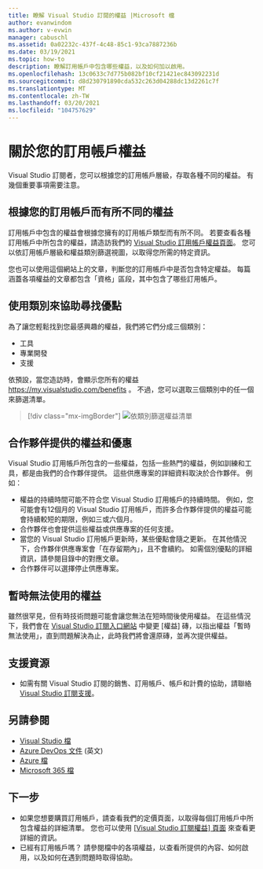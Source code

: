 ```yaml
---
title: 瞭解 Visual Studio 訂閱的權益 |Microsoft 檔
author: evanwindom
ms.author: v-evwin
manager: cabuschl
ms.assetid: 0a02232c-437f-4c48-85c1-93ca7887236b
ms.date: 03/19/2021
ms.topic: how-to
description: 瞭解訂用帳戶中包含哪些權益，以及如何加以啟用。
ms.openlocfilehash: 13c0633c7d775b082bf10cf21421ec843092231d
ms.sourcegitcommit: d8d230791890cda532c263d04288dc13d2261c7f
ms.translationtype: MT
ms.contentlocale: zh-TW
ms.lasthandoff: 03/20/2021
ms.locfileid: "104757629"
---
```

# <a name="about-your-subscription-benefits"></a>關於您的訂用帳戶權益
Visual Studio 訂閱者，您可以根據您的訂用帳戶層級，存取各種不同的權益。 有幾個重要事項需要注意。

## <a name="benefits-that-vary-based-on-your-subscription"></a>根據您的訂用帳戶而有所不同的權益 
訂用帳戶中包含的權益會根據您擁有的訂用帳戶類型而有所不同。 若要查看各種訂用帳戶中所包含的權益，請造訪我們的 [Visual Studio 訂用帳戶權益頁面](https://visualstudio.microsoft.com/vs/benefits/)。 您可以依訂用帳戶層級和權益類別篩選視圖，以取得您所需的特定資訊。 

您也可以使用這個網站上的文章，判斷您的訂用帳戶中是否包含特定權益。 每篇涵蓋各項權益的文章都包含「資格」區段，其中包含了哪些訂用帳戶。

## <a name="use-categories-to-help-find-benefits"></a>使用類別來協助尋找優點
為了讓您輕鬆找到您最感興趣的權益，我們將它們分成三個類別： 
- 工具
- 專業開發
- 支援

依預設，當您造訪時，會顯示您所有的權益 <https://my.visualstudio.com/benefits> 。 不過，您可以選取三個類別中的任一個來篩選清單。

   > [!div class="mx-imgBorder"]
   > ![依類別篩選權益清單](_img/about-benefits/categories.png "選擇可篩選可用權益清單的類別。")

## <a name="benefits-and-offers-provided-by-partners"></a>合作夥伴提供的權益和優惠
Visual Studio 訂用帳戶所包含的一些權益，包括一些熱門的權益，例如訓練和工具，都是由我們的合作夥伴提供。 這些供應專案的詳細資料取決於合作夥伴。 例如：
- 權益的持續時間可能不符合您 Visual Studio 訂用帳戶的持續時間。 例如，您可能會有12個月的 Visual Studio 訂用帳戶，而許多合作夥伴提供的權益可能會持續較短的期限，例如三或六個月。
- 合作夥伴也會提供這些權益或供應專案的任何支援。
- 當您的 Visual Studio 訂用帳戶更新時，某些優點會隨之更新。 在其他情況下，合作夥伴供應專案會「在存留期內」，且不會續約。 如需個別優點的詳細資訊，請參閱目錄中的對應文章。
- 合作夥伴可以選擇停止供應專案。 

## <a name="benefits-that-become-temporarily-unavailable"></a>暫時無法使用的權益
雖然很罕見，但有時技術問題可能會讓您無法在短時間後使用權益。 在這些情況下，我們會在 [Visual Studio 訂閱入口網站](https://my.visualstudio.com/benefits) 中變更 [權益] 磚，以指出權益「暫時無法使用」，直到問題解決為止，此時我們將會還原磚，並再次提供權益。

## <a name="support-resources"></a>支援資源
- 如需有關 Visual Studio 訂閱的銷售、訂用帳戶、帳戶和計費的協助，請聯絡 [Visual Studio 訂閱支援](https://aka.ms/vssubscriberhelp)。

## <a name="see-also"></a>另請參閱
- [Visual Studio 檔](/visualstudio/)
- [Azure DevOps 文件](/azure/devops/) \(英文\)
- [Azure 檔](/azure/)
- [Microsoft 365 檔](/microsoft-365/)

## <a name="next-steps"></a>下一步
- 如果您想要購買訂用帳戶，請查看我們的定價頁面，以取得每個訂用帳戶中所包含權益的詳細清單。 您也可以使用 [ [Visual Studio 訂閱權益] 頁面](https://visualstudio.microsoft.com/vs/benefits/) 來查看更詳細的資訊。
- 已經有訂用帳戶嗎？  請參閱檔中的各項權益，以查看所提供的內容、如何啟用，以及如何在遇到問題時取得協助。 
